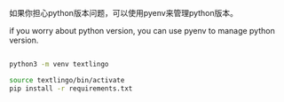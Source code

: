 
如果你担心python版本问题，可以使用pyenv来管理python版本。

if you worry about python version, you can use pyenv to manage python version.

```bash

python3 -m venv textlingo 

source textlingo/bin/activate
pip install -r requirements.txt
```
